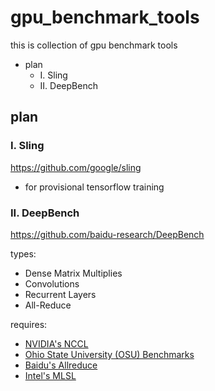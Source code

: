 # gpu_benchmark_tools
this is collection of gpu benchmark tools

<!-- MarkdownTOC -->

- plan
	- I. Sling
	- II. DeepBench

<!-- /MarkdownTOC -->


## plan

### I. Sling

https://github.com/google/sling

* for provisional tensorflow training

### II. DeepBench

https://github.com/baidu-research/DeepBench

types:
- Dense Matrix Multiplies
- Convolutions
- Recurrent Layers
- All-Reduce

requires:
* [NVIDIA's NCCL](https://developer.nvidia.com/nccl)
* [Ohio State University (OSU) Benchmarks](http://mvapich.cse.ohio-state.edu/benchmarks/)
* [Baidu's Allreduce](https://github.com/baidu-research/baidu-allreduce/)
* [Intel's MLSL](https://github.com/intel/MLSL)

